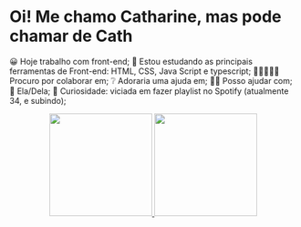 # Oi! Me chamo Catharine, mas pode chamar de Cath
😀 Hoje trabalho com front-end;
🌱 Estou estudando as principais ferramentas de Front-end: HTML, CSS, Java Script e typescript;
👩🏾‍🤝‍👩🏻Procuro por colaborar em;
❔ Adoraria uma ajuda em; 
💁‍♀️ Posso ajudar com;
🐸 Ela/Dela;
👀 Curiosidade: viciada em fazer playlist no Spotify (atualmente 34, e subindo);

<div align="center">
  <a href="https://github.com/cathaugusto">
  <img height="180em" src="https://github-readme-stats.vercel.app/api?username=yeahcath&show_icons=true&theme=light&include_all_commits=true&count_private=true"/>
  <img height="180em" src="https://github-readme-stats.vercel.app/api/top-langs/?username=yeahcath&layout=compact&langs_count=7&theme=light"/>
</div>
